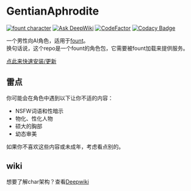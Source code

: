 # GentianAphrodite

[![fount character](https://steve02081504.github.io/fount/badges/fount_character.svg)](https://steve02081504.github.io/fount/protocol?url=fount://run/shells/install/install;https://github.com/steve02081504/GentianAphrodite/releases/latest/download/GentianAphrodite.zip)
[![Ask DeepWiki](https://deepwiki.com/badge.svg)](https://deepwiki.com/steve02081504/GentianAphrodite)
[![CodeFactor](https://www.codefactor.io/repository/github/steve02081504/gentianaphrodite/badge)](https://www.codefactor.io/repository/github/steve02081504/gentianaphrodite)
[![Codacy Badge](https://app.codacy.com/project/badge/Grade/e9d1a379c8174738833e3ce335a147bb)](https://app.codacy.com/gh/steve02081504/GentianAphrodite/dashboard?utm_source=gh&utm_medium=referral&utm_content=&utm_campaign=Badge_grade)

一个男性向AI角色，适用于[fount](https://github.com/steve02081504/fount)。  
换句话说，这个repo是一个fount的角色包，它需要被fount加载来提供服务。

[点此来快速安装/更新](https://steve02081504.github.io/fount/protocol?url=fount://run/shells/install/install;https://github.com/steve02081504/GentianAphrodite/releases/latest/download/GentianAphrodite.zip)

## 雷点

你可能会在角色中遇到以下让你不适的内容：

- NSFW词语和性暗示
- 物化、性化人物
- 硕大的胸部
- 幼态审美

如果你不喜欢这些内容或未成年，考虑看点别的。

## wiki

想要了解char架构？查看[Deepwiki](https://deepwiki.com/steve02081504/GentianAphrodite/)
